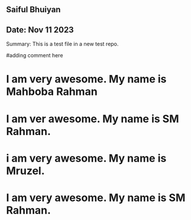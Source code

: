 ## Saiful Bhuiyan
## Date:  Nov 11 2023

Summary:  This is a test file in a new test repo.

#adding comment here

# I am very awesome. My name is Mahboba Rahman 

# I am ver awesome. My name is SM Rahman.
# i am very awesome. My name is Mruzel.
# I am very awesome. My name is SM Rahman.
